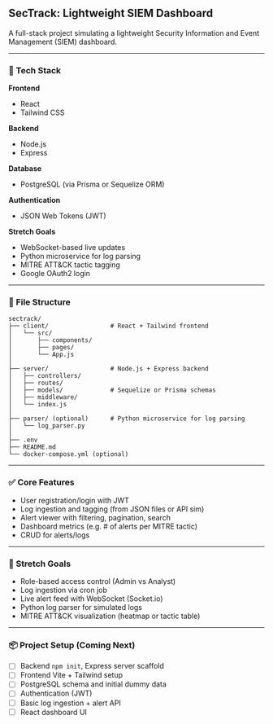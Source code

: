 ## SecTrack: Lightweight SIEM Dashboard

A full-stack project simulating a lightweight Security Information and Event Management (SIEM) dashboard.

---

### 🔧 Tech Stack

**Frontend**

- React
- Tailwind CSS

**Backend**

- Node.js
- Express

**Database**

- PostgreSQL (via Prisma or Sequelize ORM)

**Authentication**

- JSON Web Tokens (JWT)

**Stretch Goals**

- WebSocket-based live updates
- Python microservice for log parsing
- MITRE ATT&CK tactic tagging
- Google OAuth2 login

---

### 📁 File Structure

```
sectrack/
├── client/                 # React + Tailwind frontend
│   └── src/
│       ├── components/
│       ├── pages/
│       └── App.js
│
├── server/                 # Node.js + Express backend
│   ├── controllers/
│   ├── routes/
│   ├── models/             # Sequelize or Prisma schemas
│   ├── middleware/
│   └── index.js
│
├── parser/ (optional)      # Python microservice for log parsing
│   └── log_parser.py
│
├── .env
├── README.md
└── docker-compose.yml (optional)
```

---

### ✅ Core Features

- User registration/login with JWT
- Log ingestion and tagging (from JSON files or API sim)
- Alert viewer with filtering, pagination, search
- Dashboard metrics (e.g. # of alerts per MITRE tactic)
- CRUD for alerts/logs

---

### 🧠 Stretch Goals

- Role-based access control (Admin vs Analyst)
- Log ingestion via cron job
- Live alert feed with WebSocket (Socket.io)
- Python log parser for simulated logs
- MITRE ATT&CK visualization (heatmap or tactic table)

---

### 📦 Project Setup (Coming Next)

- [ ] Backend `npm init`, Express server scaffold
- [ ] Frontend Vite + Tailwind setup
- [ ] PostgreSQL schema and initial dummy data
- [ ] Authentication (JWT)
- [ ] Basic log ingestion + alert API
- [ ] React dashboard UI
